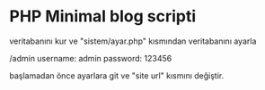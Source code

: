 # PHP Minimal blog scripti

veritabanını kur ve "sistem/ayar.php" kısmından veritabanını ayarla

/admin
username: admin
password: 123456

başlamadan önce ayarlara git ve "site url" kısmını değiştir.
